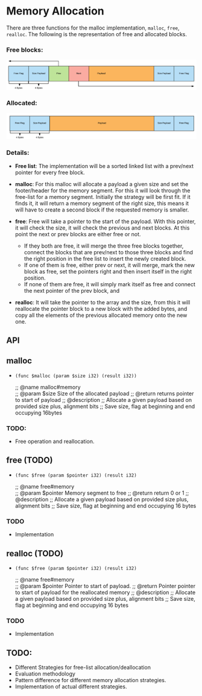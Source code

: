 # Memory Allocation
There are three functions for the malloc implementation, `malloc`, `free`, `realloc`. 
The following is the representation of free and allocated blocks.


### Free blocks:
![array memory][free] 
### Allocated:
![array memory][allocated]

### Details:
- __Free list__: The implementation will be a sorted linked list with a prev/next pointer for every free block.

- __malloc__: For this malloc will allocate a payload a given size and set the footer/header for the memory segment. For this it will look through the free-list for a memory segment. Initially the strategy will be first fit. If it finds it, it will return a memory segment of the right size, this means it will have to create a second block if the requested memory is smaller.
- __free__: Free will take a pointer to the start of the payload. With this pointer, it will check the size, it will check the previous and next blocks. At this point the next or prev blocks are either free or not.
    - If they both are free, it will merge the three free blocks together, connect the blocks that are prev/next to those three blocks and find the right position in the free list to insert the newly created block.
    - If one of them is free, either prev or next, it will merge, mark the new block as free, set the pointers right and then insert itself in the right position.
    - If none of them are free, it will simply mark itself as free and connect the next pointer of the prev block, and 
- __realloc__: It will take the pointer to the array and the size, from this it will reallocate the pointer block to a new block with the added bytes, and copy all the elements of the previous allocated memory onto the new one.

## API

## malloc
- `(func $malloc (param $size i32) (result i32))`
    
    ;; @name malloc#memory  
    ;; @param $size Size of the allocated payload
    ;; @return returns pointer to start of payload
    ;; @description
    ;;      Allocate a given payload based on provided size plus, alignment bits
    ;;      Save size, flag at beginning and end occupying 16bytes
### TODO: 
- Free operation and reallocation.

## free (TODO)
- `(func $free (param $pointer i32) (result i32)`
    
    ;; @name free#memory  
    ;; @param $pointer Memory segment to free
    ;; @return return 0 or 1
    ;; @description
    ;;      Allocate a given payload based on provided size plus, alignment bits
    ;;      Save size, flag at beginning and end occupying 16 bytes 
### TODO
- Implementation
## realloc (TODO)
- `(func $free (param $pointer i32) (result i32)`
 
    ;; @name free#memory  
    ;; @param $pointer Pointer to start of payload.
    ;; @return Pointer pointer to start of payload for the reallocated memory
    ;; @description
    ;;      Allocate a given payload based on provided size plus, alignment bits
    ;;      Save size, flag at beginning and end occupying 16 bytes 
### TODO
- Implementation



[free]: ./images/memory_block_free.png "free memory"
[allocated]: ./images/memory_block_allocated.png "allocated memory"


## TODO:
- Different Strategies for free-list allocation/deallocation
- Evaluation methodology
- Pattern difference for different memory allocation strategies.
- Implementation of actual different strategies.
